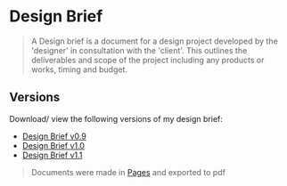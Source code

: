 # Design Brief

> A Design brief is a document for a design project developed by the 'designer' in consultation with the 'client'. This outlines the deliverables and scope of the project including any products or works, timing and budget.

## Versions

Download/ view the following versions of my design brief:

* [Design Brief v0.9](https://iancstewart.gitbooks.io/graduation-project-productbiografie/content/assets/downloads/design-brief-v0.9.pdf)
* [Design Brief v1.0](https://iancstewart.gitbooks.io/graduation-project-productbiografie/content/assets/downloads/design-brief-v1.0.pdf)
* [Design Brief v1.1](https://iancstewart.gitbooks.io/graduation-project-productbiografie/content/assets/downloads/design-brief-v1.1.pdf)

> Documents were made in [Pages](https://www.apple.com/lae/pages/) and exported to pdf


